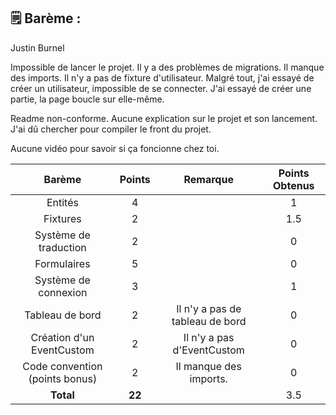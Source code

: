 ## 🗒️ Barème :

Justin Burnel

Impossible de lancer le projet. Il y a des problèmes de migrations. Il manque des imports.
Il n'y a pas de fixture d'utilisateur. Malgré tout, j'ai essayé de créer un utilisateur, impossible de se connecter.
J'ai essayé de créer une partie, la page boucle sur elle-même.

Readme non-conforme.
Aucune explication sur le projet et son lancement.
J'ai dû chercher pour compiler le front du projet.

Aucune vidéo pour savoir si ça foncionne chez toi.

| **Barème**                           | **Points**| **Remarque**                               |**Points Obtenus**|
| :-----------------------------------:| :-------: | :-------------------------------------:    |:-:|
| Entités                              |     4     |                                            | 1 |
| Fixtures                             |     2     |                                            | 1.5 |
| Système de traduction                |     2     |                                            | 0 |
| Formulaires                          |     5     |                                            | 0 |
| Système de connexion                 |     3     |                                            | 1 |
| Tableau de bord                      |     2     | Il n'y a pas de tableau de bord            | 0 |
| Création d'un EventCustom            |     2     | Il n'y a pas d'EventCustom                 | 0 |
| Code convention (points bonus)       |     2     | Il manque des imports.                     | 0 |
| **Total**                            |   **22**  |                                            | 3.5 |